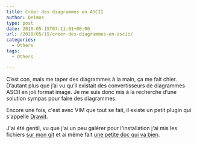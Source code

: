 ```yaml
---
title: Créer des diagrammes en ASCII
author: Deimos
type: post
date: 2010-05-15T07:11:01+00:00
url: /2010/05/15/creer-des-diagrammes-en-ascii/
categories:
  - Others
tags:
  - Others

---
```


C’est con, mais me taper des diagrammes à la main, ça me fait chier. D’autant plus que j’ai vu qu’il existait des convertisseurs de diagrammes ASCII en joli format image. Je me suis donc mis à la recherche d’une solution sympas pour faire des diagrammes.

Encore une fois, c'est avec VIM que tout se fait, il existe un petit plugin qui s'appelle [Drawit][1].
  
J'ai été gentil, vu que j'ai un peu galérer pour l'installation j'ai mis les fichiers [sur mon git][2] et ai même fait [une petite doc qui va bien][3].

 [1]: http://vim.sourceforge.net/scripts/script.php?script_id=40
 [2]: http://www.deimos.fr/gitweb/
 [3]: http://wiki.deimos.fr/DrawIt_:_Une_extension_VIM_pour_faire_des_diagrammes_en_ASCII#Introduction
